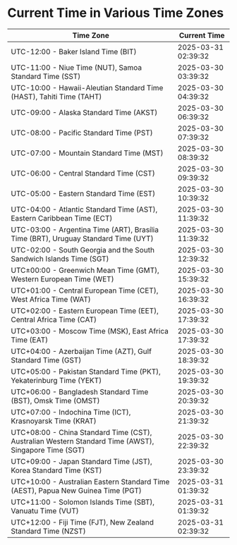 # Current Time in Various Time Zones

| Time Zone | Current Time |
|-----------|--------------|
| UTC-12:00 - Baker Island Time (BIT) | 2025-03-31 02:39:32 |
| UTC-11:00 - Niue Time (NUT), Samoa Standard Time (SST) | 2025-03-30 03:39:32 |
| UTC-10:00 - Hawaii-Aleutian Standard Time (HAST), Tahiti Time (TAHT) | 2025-03-30 04:39:32 |
| UTC-09:00 - Alaska Standard Time (AKST) | 2025-03-30 06:39:32 |
| UTC-08:00 - Pacific Standard Time (PST) | 2025-03-30 07:39:32 |
| UTC-07:00 - Mountain Standard Time (MST) | 2025-03-30 08:39:32 |
| UTC-06:00 - Central Standard Time (CST) | 2025-03-30 09:39:32 |
| UTC-05:00 - Eastern Standard Time (EST) | 2025-03-30 10:39:32 |
| UTC-04:00 - Atlantic Standard Time (AST), Eastern Caribbean Time (ECT) | 2025-03-30 11:39:32 |
| UTC-03:00 - Argentina Time (ART), Brasília Time (BRT), Uruguay Standard Time (UYT) | 2025-03-30 11:39:32 |
| UTC-02:00 - South Georgia and the South Sandwich Islands Time (SGT) | 2025-03-30 12:39:32 |
| UTC±00:00 - Greenwich Mean Time (GMT), Western European Time (WET) | 2025-03-30 15:39:32 |
| UTC+01:00 - Central European Time (CET), West Africa Time (WAT) | 2025-03-30 16:39:32 |
| UTC+02:00 - Eastern European Time (EET), Central Africa Time (CAT) | 2025-03-30 17:39:32 |
| UTC+03:00 - Moscow Time (MSK), East Africa Time (EAT) | 2025-03-30 17:39:32 |
| UTC+04:00 - Azerbaijan Time (AZT), Gulf Standard Time (GST) | 2025-03-30 18:39:32 |
| UTC+05:00 - Pakistan Standard Time (PKT), Yekaterinburg Time (YEKT) | 2025-03-30 19:39:32 |
| UTC+06:00 - Bangladesh Standard Time (BST), Omsk Time (OMST) | 2025-03-30 20:39:32 |
| UTC+07:00 - Indochina Time (ICT), Krasnoyarsk Time (KRAT) | 2025-03-30 21:39:32 |
| UTC+08:00 - China Standard Time (CST), Australian Western Standard Time (AWST), Singapore Time (SGT) | 2025-03-30 22:39:32 |
| UTC+09:00 - Japan Standard Time (JST), Korea Standard Time (KST) | 2025-03-30 23:39:32 |
| UTC+10:00 - Australian Eastern Standard Time (AEST), Papua New Guinea Time (PGT) | 2025-03-31 01:39:32 |
| UTC+11:00 - Solomon Islands Time (SBT), Vanuatu Time (VUT) | 2025-03-31 01:39:32 |
| UTC+12:00 - Fiji Time (FJT), New Zealand Standard Time (NZST) | 2025-03-31 02:39:32 |
